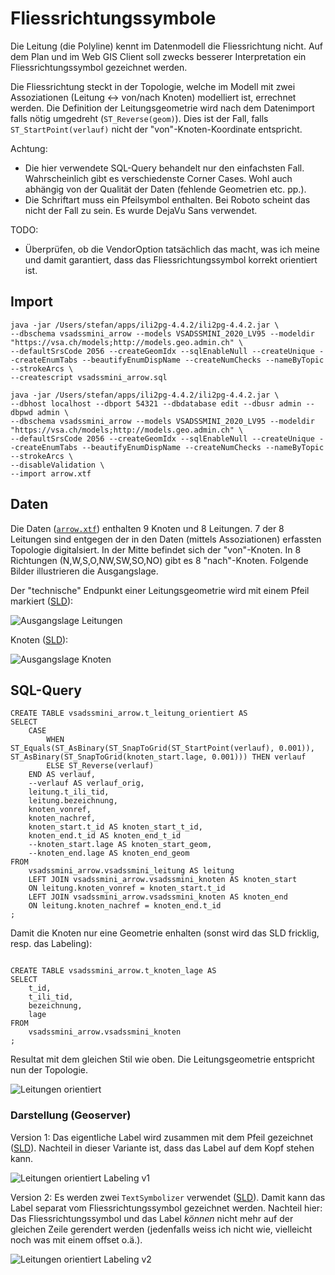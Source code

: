 # Fliessrichtungssymbole

Die Leitung (die Polyline) kennt im Datenmodell die Fliessrichtung nicht. Auf dem Plan und im Web GIS Client soll zwecks besserer Interpretation ein Fliessrichtungssymbol gezeichnet werden. 

Die Fliessrichtung steckt in der Topologie, welche im Modell mit zwei Assoziationen (Leitung <-> von/nach Knoten) modelliert ist, errechnet werden. Die Definition der Leitungsgeometrie wird nach dem Datenimport falls nötig umgedreht (`ST_Reverse(geom)`). Dies ist der Fall, falls `ST_StartPoint(verlauf)` nicht der "von"-Knoten-Koordinate entspricht.

Achtung: 
- Die hier verwendete SQL-Query behandelt nur den einfachsten Fall. Wahrscheinlich gibt es verschiedenste Corner Cases. Wohl auch abhängig von der Qualität der Daten (fehlende Geometrien etc. pp.).
- Die Schriftart muss ein Pfeilsymbol enthalten. Bei Roboto scheint das nicht der Fall zu sein. Es wurde DejaVu Sans verwendet.

TODO:
- Überprüfen, ob die VendorOption tatsächlich das macht, was ich meine und damit garantiert, dass das Fliessrichtungssymbol korrekt orientiert ist.


## Import
```
java -jar /Users/stefan/apps/ili2pg-4.4.2/ili2pg-4.4.2.jar \
--dbschema vsadssmini_arrow --models VSADSSMINI_2020_LV95 --modeldir "https://vsa.ch/models;http://models.geo.admin.ch" \
--defaultSrsCode 2056 --createGeomIdx --sqlEnableNull --createUnique --createEnumTabs --beautifyEnumDispName --createNumChecks --nameByTopic --strokeArcs \
--createscript vsadssmini_arrow.sql
```

```
java -jar /Users/stefan/apps/ili2pg-4.4.2/ili2pg-4.4.2.jar \
--dbhost localhost --dbport 54321 --dbdatabase edit --dbusr admin --dbpwd admin \
--dbschema vsadssmini_arrow --models VSADSSMINI_2020_LV95 --modeldir "https://vsa.ch/models;http://models.geo.admin.ch" \
--defaultSrsCode 2056 --createGeomIdx --sqlEnableNull --createUnique --createEnumTabs --beautifyEnumDispName --createNumChecks --nameByTopic --strokeArcs \
--disableValidation \
--import arrow.xtf
```

## Daten
Die Daten ([`arrow.xtf`](arrow.xtf)) enthalten 9 Knoten und 8 Leitungen. 7 der 8 Leitungen sind entgegen der in den Daten (mittels Assoziationen) erfassten Topologie digitalsiert. In der Mitte befindet sich der "von"-Knoten. In 8 Richtungen (N,W,S,O,NW,SW,SO,NO) gibt es 8 "nach"-Knoten. Folgende Bilder illustrieren die Ausgangslage.

Der "technische" Endpunkt einer Leitungsgeometrie wird mit einem Pfeil markiert ([SLD](line_arrow.sld)):

![Ausgangslage Leitungen](leitungen01.png)

Knoten ([SLD](point_knoten.sld)):

![Ausgangslage Knoten](knoten01.png)


## SQL-Query
```
CREATE TABLE vsadssmini_arrow.t_leitung_orientiert AS  
SELECT 
    CASE  
        WHEN ST_Equals(ST_AsBinary(ST_SnapToGrid(ST_StartPoint(verlauf), 0.001)), ST_AsBinary(ST_SnapToGrid(knoten_start.lage, 0.001))) THEN verlauf
        ELSE ST_Reverse(verlauf)
    END AS verlauf,
    --verlauf AS verlauf_orig,
    leitung.t_ili_tid, 
    leitung.bezeichnung,
    knoten_vonref,
    knoten_nachref,
    knoten_start.t_id AS knoten_start_t_id,
    knoten_end.t_id AS knoten_end_t_id
    --knoten_start.lage AS knoten_start_geom,
    --knoten_end.lage AS knoten_end_geom 
FROM 
    vsadssmini_arrow.vsadssmini_leitung AS leitung
    LEFT JOIN vsadssmini_arrow.vsadssmini_knoten AS knoten_start
    ON leitung.knoten_vonref = knoten_start.t_id
    LEFT JOIN vsadssmini_arrow.vsadssmini_knoten AS knoten_end
    ON leitung.knoten_nachref = knoten_end.t_id
;
```

Damit die Knoten nur eine Geometrie enhalten (sonst wird das SLD fricklig, resp. das Labeling):

```

CREATE TABLE vsadssmini_arrow.t_knoten_lage AS
SELECT 
    t_id,
    t_ili_tid,
    bezeichnung,
    lage
FROM 
    vsadssmini_arrow.vsadssmini_knoten 
;
```

Resultat mit dem gleichen Stil wie oben. Die Leitungsgeometrie entspricht nun der Topologie.

![Leitungen orientiert](leitungen02.png)

### Darstellung (Geoserver)

Version 1: Das eigentliche Label wird zusammen mit dem Pfeil gezeichnet ([SLD](line_leitung.sld)). Nachteil in dieser Variante ist, dass das Label auf dem Kopf stehen kann.

![Leitungen orientiert Labeling v1](leitungen03.png)

Version 2: Es werden zwei `TextSymbolizer` verwendet ([SLD](line_leitung_v2.sld)). Damit kann das Label separat vom Fliessrichtungssymbol gezeichnet werden. Nachteil hier: Das Fliessrichtungssymbol und das Label _können_ nicht mehr auf der gleichen Zeile gerendert werden (jedenfalls weiss ich nicht wie, vielleicht noch was mit einem offset o.ä.).

![Leitungen orientiert Labeling v2](leitungen04.png)
